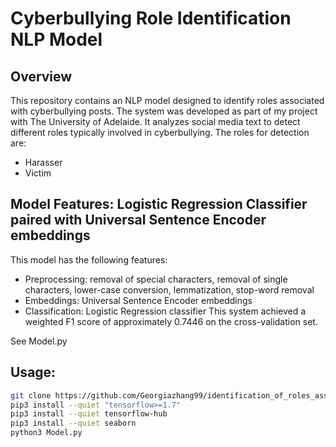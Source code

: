 # Cyberbullying Role Identification NLP Model

## Overview
This repository contains an NLP model designed to identify roles associated with cyberbullying posts. The system was developed as part of my project with The University of Adelaide. It analyzes social media text to detect different roles typically involved in cyberbullying. The roles for detection are:
- Harasser
- Victim

## Model Features: Logistic Regression Classifier paired with Universal Sentence Encoder embeddings
This model has the following features:
- Preprocessing: removal of special characters, removal of single characters, lower-case conversion, lemmatization, stop-word removal
- Embeddings: Universal Sentence Encoder embeddings
- Classification: Logistic Regression classifier
This system achieved a weighted F1 score of approximately 0.7446 on the cross-validation set.

See Model.py

## Usage:
```bash
git clone https://github.com/Georgiazhang99/identification_of_roles_associated_with_cyberbulling_posts
pip3 install --quiet "tensorflow>=1.7"
pip3 install --quiet tensorflow-hub
pip3 install --quiet seaborn
python3 Model.py

